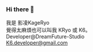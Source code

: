 ### Hi there 👋
我是 影凌KageRyo  
覺得太麻煩也可以叫我 KRyo 或 K6。  
Developer@DreamFuture-Studio  
K6.developer@gmail.com

<!--
**KageRyo/KageRyo** is a ✨ _special_ ✨ repository because its `README.md` (this file) appears on your GitHub profile.

Here are some ideas to get you started:

- 🔭 I’m currently working on ...
- 🌱 I’m currently learning ...
- 👯 I’m looking to collaborate on ...
- 🤔 I’m looking for help with ...
- 💬 Ask me about ...
- 📫 How to reach me: ...
- 😄 Pronouns: ...
- ⚡ Fun fact: ...
-->
